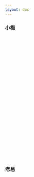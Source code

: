 ```yaml
---
layout: doc
---
```


<script setup>
import { ref, onMounted } from 'vue';
const chartElMei = ref(null);
const chartElYi = ref(null);
const chartElPeng = ref(null);

const meiData = [
  { "date": "2025/07/15", "weight": 149.20 },
  { "date": "2025/07/16", "weight": 148.20 },
  { "date": "2025/07/17", "weight": 147.90 },
  { "date": "2025/07/18", "weight": 148.40 },
  { "date": "2025/07/19", "weight": 149.00 },
  { "date": "2025/07/20", "weight": 147.70 },
  { "date": "2025/07/31", "weight": 147.60 },
  { "date": "2025/08/01", "weight": 149.40 },
  { "date": "2025/08/05", "weight": 150.20 },
  { "date": "2025/08/06", "weight": 150.20 },
  { "date": "2025/08/07", "weight": 149.40 },
  { "date": "2025/08/08", "weight": 150.00 },
  { "date": "2025/08/10", "weight": 149.80 },
  { "date": "2025/08/11", "weight": 150.40 },
  { "date": "2025/08/12", "weight": 149.00 },
  { "date": "2025/08/13", "weight": 149.40 }
]

const yiData = [
  { "date": "2025/07/15", "weight": 118.20 },
  { "date": "2025/07/16", "weight": 118.20 },
  { "date": "2025/07/17", "weight": 118.60 },
  { "date": "2025/07/18", "weight": 118.40 },
  { "date": "2025/07/19", "weight": 118.00 },
  { "date": "2025/07/20", "weight": 123.50 },
  { "date": "2025/07/28", "weight": 128.00 },
  { "date": "2025/07/29", "weight": 126.40 },  // 原数据本就是斤，直接保留
  { "date": "2025/07/30", "weight": 122.60 },  // 原数据本就是斤，直接保留
  { "date": "2025/07/31", "weight": 123.20 },  // 原数据本就是斤，直接保留
  { "date": "2025/08/01", "weight": 122.00 },  // 原数据本就是斤，直接保留
  { "date": "2025/08/02", "weight": 121.70 },  // 原数据本就是斤，直接保留
  { "date": "2025/08/03", "weight": 121.50 },  // 原数据本就是斤，直接保留
  { "date": "2025/08/04", "weight": 120.90 },  // 原数据本就是斤，直接保留
  { "date": "2025/08/05", "weight": 120.70 },  // 原数据本就是斤，直接保留
  { "date": "2025/08/06", "weight": 121.40 },  // 原数据本就是斤，直接保留
  { "date": "2025/08/07", "weight": 120.80 },  // 原数据本就是斤，直接保留
  { "date": "2025/08/08", "weight": 120.60 },  // 原数据本就是斤，直接保留
  { "date": "2025/08/09", "weight": 120.80 },  // 原数据本就是斤，直接保留
  { "date": "2025/08/10", "weight": 121.60 },  // 原数据本就是斤，直接保留
  { "date": "2025/08/11", "weight": 120.90 },  // 原数据本就是斤，直接保留
  { "date": "2025/08/12", "weight": 121.10 }   // 原数据本就是斤，直接保留
]

onMounted(async () => {
  const echarts = await import('echarts');
  const chart = echarts.init(chartElMei.value);
  const chart1 = echarts.init(chartElYi.value);
  chart.setOption({
    xAxis: { type: 'category', data: meiData.map(it => it.date)},
    yAxis: { type: 'value' },
    series: [{ data: meiData.map(it => it.weight), type: 'line' }]
  });
  chart1.setOption({
    xAxis: { type: 'category', data: yiData.map(it => it.date)},
    yAxis: { type: 'value' },
    series: [{ data: yiData.map(it => it.weight), type: 'line' }]
  });
});
</script>

### 小梅
<div ref="chartElMei" style="height: 400px;"></div>

### 老易
<div ref="chartElYi" style="height: 400px;"></div>
<div ref="chartElPeng" style="height: 400px;"></div>